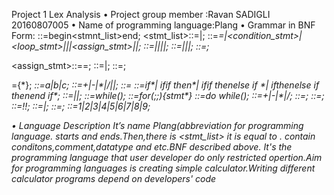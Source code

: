 Project 1 Lex Analysis
•	Project group member :Ravan SADIGLI 20160807005
•	Name of programming language:Plang
•	Grammar in BNF Form:
<program> ::=begin<stmnt_list>end;
<stmt_list>::=<stmt><stmt>|<stmt>;
<stmt>::=<var>=<expression>|<condition_stmt>|<loop_stmt>|<datatype>|<comment>|<assign_stmt>|<mthdstmt>|<funcstmt>;
<datatype>::=<integer>|<float>|<char>|<string>|<boolean>;
<boolean>::=<TRUE>|<FALSE>|<true>|<false>;
<char>::=<character>;
  
<assign_stmt>::=<leftside>=<rightside>;
<leftside>::=<datatype><identifier>|<identifier>;
<rightside>::=<expression>;
<body>={<stmt><stmt>*};
<var>::=a|b|c;
<expression>::=<var>+<var>|<var>-<var>|<var>*<var>|<var>/<var>|<conditionexpr>|<assignexpr>;
<assignexpr>::=<leftside><operator><rightside>
<condition_stmt>::=if<booleanexpr><stmt>*| if<booleanexpr>if then<stmt>*| if<booleanexpr>if then<stmt>else if <booleanexpr>*| if<booleanexpr>then<stmt>else if <booleanexpr> then<stmt>end if*;
<loop_stmt>::=<while>|<for>|<do_while>;
<while>::=while(<boolean_expr>)<body>;
<for>::=for(<assign_stmt>;<conditionexpr>;<expression>){stmt*}
<do_while>::=do<stmt> while(<boolean_expr>)<body>;
<operator>::=+|-|*|/;
<mthdstmt>::=<method><body>;
<funcstmt>::=<func><body>;
  <comment>::=!!<characters>;
<characters>::=<characters><characters>|<characters>;
<integer>::=<digit>;
  <digit>::=1|2|3|4|5|6|7|8|9;




•	Language Description
      It’s name Plang(abbreviation for programming language.<program> starts and ends.Then,there is <stmt_list> it is equal to <stmt>.<stmt> contain conditons,comment,datatype and etc.BNF described above. It's the programming language that user developer do only restricted opertion.Aim for programming languages is creating simple calculator.Writing different calculator programs depend on developers' code
    
